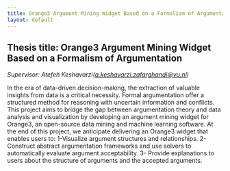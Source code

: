 ```yaml
---
title: Orange3 Argument Mining Widget Based on a Formalism of Argumentation
layout: default
---
```



## Thesis title:  Orange3 Argument Mining Widget Based on a Formalism of Argumentation
*Supervisor: Atefeh Keshavarzi(a.keshavarzi.zafarghandi@vu.nl)*

In the era of data-driven decision-making, the extraction of valuable insights from data is a critical necessity. 
Formal argumentation offer a structured method for reasoning with uncertain information and conflicts. This project aims to bridge the gap between argumentation theory and data analysis and visualization by developing an argument mining widget for Orange3, an open-source data mining and machine learning software. At the end of this project, we anticipate delivering an Orange3 widget that enables users to: 1-Visualize argument structures and relationships. 2- Construct abstract argumentation frameworks and use solvers to automatically evaluate argument acceptability. 3- Provide explanations to users about the structure of arguments and the accepted arguments.

